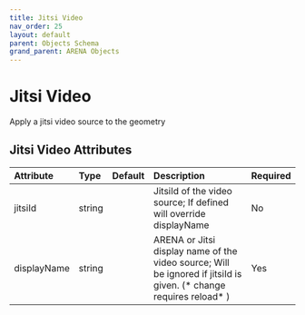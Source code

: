 ```yaml
---
title: Jitsi Video
nav_order: 25
layout: default
parent: Objects Schema
grand_parent: ARENA Objects
---
```


<!--CAUTION: This file is autogenerated from https://github.com/arenaxr/arena-schemas. Changes made here may be overwritten.-->


Jitsi Video
===========


Apply a jitsi video source to the geometry

Jitsi Video Attributes
-----------------------

|Attribute|Type|Default|Description|Required|
| :--- | :--- | :--- | :--- | :--- |
|jitsiId|string||JitsiId of the video source; If defined will override displayName|No|
|displayName|string||ARENA or Jitsi display name of the video source; Will be ignored if jitsiId is given. (* change requires reload* ) |Yes|
